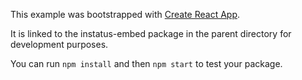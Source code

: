 This example was bootstrapped with [Create React App](https://github.com/facebook/create-react-app).

It is linked to the instatus-embed package in the parent directory for development purposes.

You can run `npm install` and then `npm start` to test your package.
